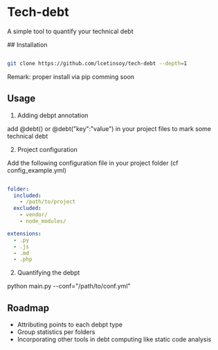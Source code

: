 # Tech-debt
A simple tool to quantify your technical debt


## Installation 


```bash

git clone https://github.com/lcetinsoy/tech-debt --depth=1

```
 
Remark: proper install via pip comming soon

## Usage

1. Adding debpt annotation

add @debt() or @debt("key":"value") in your project files
to mark some technical debt

2. Project configuration

Add the following configuration file in your project folder (cf config_example.yml)
 
```yaml

folder:
  included:
    - /path/to/project
  excluded:
    - vendor/
    - node_modules/

extensions:
  - .py
  - .js
  - .md
  - .php

```

2. Quantifying the debpt


python main.py --conf="/path/to/conf.yml"


## Roadmap 

- Attributing points to each debpt type
- Group statistics per folders
- Incorporating other tools in debt computing like static code analysis
